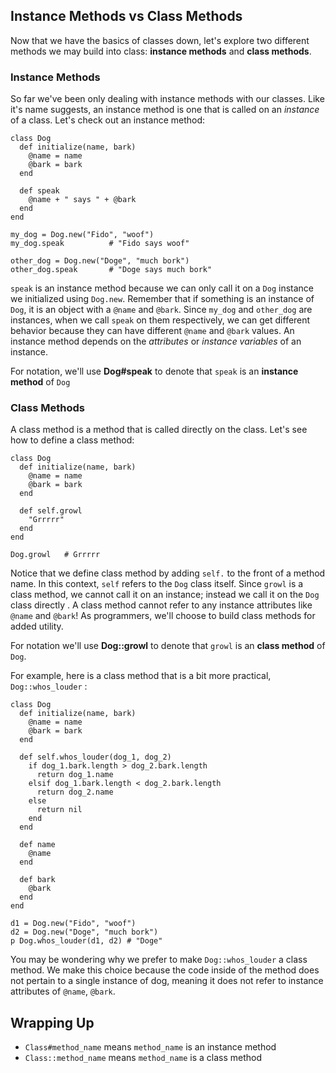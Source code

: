## Instance Methods vs Class Methods

Now that we have the basics of classes down, let's explore two different methods we may build into class: **instance methods** and **class methods**.

### Instance Methods

So far we've been only dealing with instance methods with our classes. Like it's name suggests, an instance method is one that is called on an _instance_ of a class. Let's check out an instance method:

    class Dog
      def initialize(name, bark)
        @name = name
        @bark = bark
      end

      def speak
        @name + " says " + @bark
      end
    end

    my_dog = Dog.new("Fido", "woof")
    my_dog.speak          # "Fido says woof"

    other_dog = Dog.new("Doge", "much bork")
    other_dog.speak       # "Doge says much bork"

`speak` is an instance method because we can only call it on a `Dog` instance we initialized using `Dog.new`. Remember that if something is an instance of `Dog`, it is an object with a `@name` and `@bark`. Since `my_dog` and `other_dog` are instances, when we call `speak` on them respectively, we can get different behavior because they can have different `@name` and `@bark` values. An instance method depends on the _attributes_ or _instance variables_ of an instance.

For notation, we'll use **Dog#speak** to denote that `speak` is an **instance method** of `Dog`

### Class Methods

A class method is a method that is called directly on the class. Let's see how to define a class method:

    class Dog
      def initialize(name, bark)
        @name = name
        @bark = bark
      end

      def self.growl
        "Grrrrr"
      end
    end

    Dog.growl   # Grrrrr

Notice that we define class method by adding `self.` to the front of a method name. In this context, `self` refers to the `Dog` class itself. Since `growl` is a class method, we cannot call it on an instance; instead we call it on the `Dog` class directly . A class method cannot refer to any instance attributes like `@name` and `@bark`! As programmers, we'll choose to build class methods for added utility.

For notation we'll use **Dog::growl** to denote that `growl` is an **class method** of `Dog`.

For example, here is a class method that is a bit more practical, `Dog::whos_louder` :

    class Dog
      def initialize(name, bark)
        @name = name
        @bark = bark
      end

      def self.whos_louder(dog_1, dog_2)
        if dog_1.bark.length > dog_2.bark.length
          return dog_1.name
        elsif dog_1.bark.length < dog_2.bark.length
          return dog_2.name
        else
          return nil
        end
      end

      def name
        @name
      end

      def bark
        @bark
      end
    end

    d1 = Dog.new("Fido", "woof")
    d2 = Dog.new("Doge", "much bork")
    p Dog.whos_louder(d1, d2) # "Doge"

You may be wondering why we prefer to make `Dog::whos_louder` a class method. We make this choice because the code inside of the method does not pertain to a single instance of dog, meaning it does not refer to instance attributes of `@name`, `@bark`.

## Wrapping Up

*   `Class#method_name` means `method_name` is an instance method
*   `Class::method_name` means `method_name` is a class method